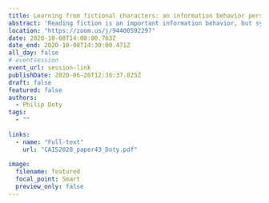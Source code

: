```yaml
---
title: Learning from fictional characters: an information behavior perspective
abstract: 'Reading fiction is an important information behavior, but systematic study in our field about fiction has been sparse. This paper is part of continuing research about how fiction is informative. It reviews work about the ontological status of literary characters and how they can affect and inform us, especially in creating and contesting social boundaries, based in part on a small empirical study [(n=8)] of adult readers’ reading as adolescents. Such work helps us to understand important elements of people’s information behavior too often ignored.'
location: "https://zoom.us/j/94400592297"
date: 2020-10-08T14:00:00.763Z
date_end: 2020-10-08T14:30:00.471Z
all_day: false
# eventsession
event_url: session-link
publishDate: 2020-06-26T12:36:37.825Z
draft: false
featured: false
authors:
  - Philip Doty
tags:
  - ""
  
links:
  - name: "Full-text"
    url: "CAIS2020_paper43_Doty.pdf"
    
image:
  filename: featured
  focal_point: Smart
  preview_only: false
---
```

